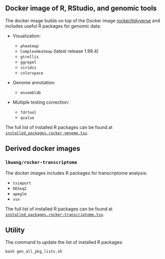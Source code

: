 ## Docker image of R, RStudio, and genomic tools
The docker image builds on top of the Docker image [rocker/tidyverse] and includes useful R packages for genomic data:

- Visualization:
    - `pheatmap`
    - `ComplexHeatmap` (latest release 1.99.4)
    - `gtrellis`
    - `ggrepel`
    - `viridis`
    - `colorspace`

- Genome annotation:
    - `ensembldb`

- Multiple testing correction:
    - `fdrtool`
    - `qvalue`

The full list of installed R packages can be found at [`installed_packages.rocker-genome.tsv`][pkg-list rocker-genome].



## Derived docker images

### `lbwang/rocker-transcriptome`
The docker images includes R packages for transcriptome analysis:

- `tximport`
- `DESeq2`
- `apeglm`
- `vsn`

The full list of installed R packages can be found at [`installed_packages.rocker-transcriptome.tsv`][pkg-list rocker-transcriptome].

[rocker/tidyverse]: https://github.com/rocker-org/rocker-versioned
[pkg-list rocker-genome]: https://github.com/ccwang002/rocker-genome/blob/master/installed_packages.rocker-genome.tsv
[pkg-list rocker-transcriptome]: https://github.com/ccwang002/rocker-genome/blob/master/installed_packages.rocker-transcriptome.tsv



## Utility
The command to update the list of installed R packages:

    bash gen_all_pkg_lists.sh


